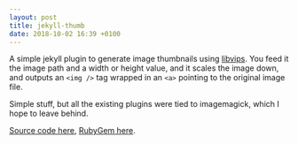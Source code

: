 ```yaml
---
layout: post
title: jekyll-thumb
date: 2018-10-02 16:39 +0100
---
```


A simple jekyll plugin to generate image thumbnails using [libvips](https://jcupitt.github.io/libvips/). You feed it the image path and a width or height value, and it scales the image down, and outputs an `<img />` tag wrapped in an `<a>` pointing to the original image file.
  
Simple stuff, but all the existing plugins were tied to imagemagick, which I hope to leave behind.
  
[Source code here](https://github.com/JonnieCache/jekyll-thumb), [RubyGem here](https://rubygems.org/gems/jekyll-thumb).
